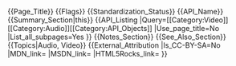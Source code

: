 {{Page_Title}}
{{Flags}}
{{Standardization_Status}}
{{API_Name}}
{{Summary_Section|this}}
{{API_Listing
|Query=[[Category:Video]][[Category:Audio]][[Category:API_Objects]]
|Use_page_title=No
|List_all_subpages=Yes
}}
{{Notes_Section}}
{{See_Also_Section}}
{{Topics|Audio, Video}}
{{External_Attribution
|Is_CC-BY-SA=No
|MDN_link=
|MSDN_link=
|HTML5Rocks_link=
}}